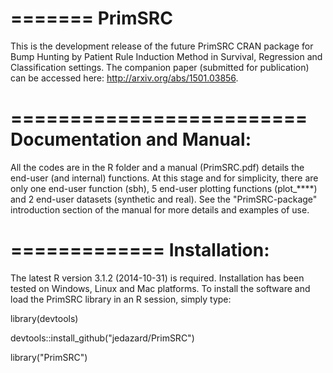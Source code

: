 =======
PrimSRC
=======
This is the development release of the future PrimSRC CRAN package for Bump Hunting by Patient Rule Induction Method in Survival, Regression and Classification settings. The companion paper (submitted for publication) can be accessed here: http://arxiv.org/abs/1501.03856.

=========================
Documentation and Manual: 
=========================
All the codes are in the R folder and a manual (PrimSRC.pdf) details the end-user (and internal) functions. At this stage and for simplicity, there are only one end-user function (sbh), 5 end-user plotting functions (plot_****) and 2 end-user datasets (synthetic and real). See the "PrimSRC-package" introduction section of the manual for more details and examples of use.

=============
Installation: 
=============
The latest R version 3.1.2 (2014-10-31) is required.
Installation has been tested on Windows, Linux and Mac platforms.
To install the software and load the PrimSRC library in an R session, simply type:

library(devtools)

devtools::install_github("jedazard/PrimSRC")

library("PrimSRC")

